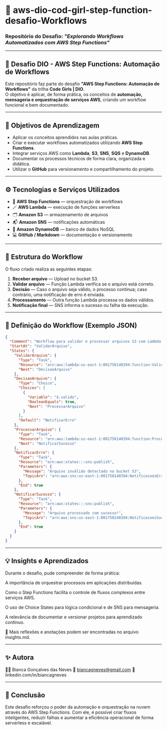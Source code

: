 # 🧠 aws-dio-cod-girl-step-function-desafio-Workflows  
### Repositório do Desafio: *"Explorando Workflows Automatizados com AWS Step Functions"*

---

## 🚀 Desafio DIO - AWS Step Functions: Automação de Workflows

Este repositório faz parte do desafio **"AWS Step Functions: Automação de Workflows"** da trilha **Code Girls | DIO**.  
O objetivo é aplicar, de forma prática, os conceitos de **automação, mensageria e orquestração de serviços AWS**, criando um workflow funcional e bem documentado.

---

## 🧠 Objetivos de Aprendizagem

- Aplicar os conceitos aprendidos nas aulas práticas.  
- Criar e executar workflows automatizados utilizando **AWS Step Functions**.  
- Integrar serviços AWS como **Lambda**, **S3**, **SNS**, **SQS** e **DynamoDB**.  
- Documentar os processos técnicos de forma clara, organizada e didática.  
- Utilizar o **GitHub** para versionamento e compartilhamento do projeto.

---

## ⚙️ Tecnologias e Serviços Utilizados

- 🧩 **AWS Step Functions** — orquestração de workflows  
- 🪄 **AWS Lambda** — execução de funções serverless  
- 🗂️ **Amazon S3** — armazenamento de arquivos  
- 📬 **Amazon SNS** — notificações automáticas  
- 🧾 **Amazon DynamoDB** — banco de dados NoSQL  
- 💻 **GitHub / Markdown** — documentação e versionamento  

---

## 🧩 Estrutura do Workflow

O fluxo criado realiza as seguintes etapas:

1. **Receber arquivo** — Upload no bucket S3.  
2. **Validar arquivo** — Função Lambda verifica se o arquivo está correto.  
3. **Decisão** — Caso o arquivo seja válido, o processo continua; caso contrário, uma notificação de erro é enviada.  
4. **Processamento** — Outra função Lambda processa os dados válidos.  
5. **Notificação final** — SNS informa o sucesso ou falha da execução.

---

## 📄 Definição do Workflow (Exemplo JSON)

```json
{
  "Comment": "Workflow para validar e processar arquivos S3 com Lambda e SNS",
  "StartAt": "ValidarArquivo",
  "States": {
    "ValidarArquivo": {
      "Type": "Task",
      "Resource": "arn:aws:lambda:us-east-1:001758140394:function:ValidaArquivo",
      "Next": "DecisaoArquivo"
    },
    "DecisaoArquivo": {
      "Type": "Choice",
      "Choices": [
        {
          "Variable": "$.valido",
          "BooleanEquals": true,
          "Next": "ProcessarArquivo"
        }
      ],
      "Default": "NotificarErro"
    },
    "ProcessarArquivo": {
      "Type": "Task",
      "Resource": "arn:aws:lambda:us-east-1:001758140394:function:ProcessaArquivo",
      "Next": "NotificarSucesso"
    },
    "NotificarErro": {
      "Type": "Task",
      "Resource": "arn:aws:states:::sns:publish",
      "Parameters": {
        "Message": "Arquivo inválido detectado no bucket S3",
        "TopicArn": "arn:aws:sns:us-east-1:001758140394:NotificacoesErros"
      },
      "End": true
    },
    "NotificarSucesso": {
      "Type": "Task",
      "Resource": "arn:aws:states:::sns:publish",
      "Parameters": {
        "Message": "Arquivo processado com sucesso!",
        "TopicArn": "arn:aws:sns:us-east-1:001758140394:NotificacoesSucesso"
      },
      "End": true
    }
  }
}
```
---

## 💡 Insights e Aprendizados
Durante o desafio, pude compreender de forma prática:

A importância de orquestrar processos em aplicações distribuídas.

Como o Step Functions facilita o controle de fluxos complexos entre serviços AWS.

O uso de Choice States para lógica condicional e de SNS para mensageria.

A relevância de documentar e versionar projetos para aprendizado contínuo.

📘 Mais reflexões e anotações podem ser encontradas no arquivo insights.md.

---

## ✨ Autora
👩‍💻 Bianca Gonçalves das Neves
📧 biancagneves@gmail.com
💼 linkedin.com/in/biancagneves

---

## 🏁 Conclusão
Este desafio reforçou o poder da automação e orquestração na nuvem através do AWS Step Functions.
Com ele, é possível criar fluxos inteligentes, reduzir falhas e aumentar a eficiência operacional de forma serverless e escalável.
